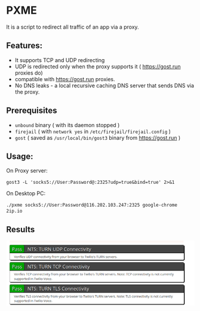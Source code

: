 # PXME

It is a script to redirect all traffic of an app via a proxy.

## Features:

- It supports TCP and UDP redirecting
- UDP is redirected only when the proxy supports it ( https://gost.run proxies do)
- compatible with https://gost.run proxies.
- No DNS leaks - a local recursive caching DNS server that sends DNS via the proxy.

## Prerequisites

- `unbound` binary ( with its daemon stopped )
- `firejail` (  with `network yes` in `/etc/firejail/firejail.config` )
- `gost` ( saved as `/usr/local/bin/gost3` binary  from https://gost.run )

## Usage:


On Proxy server:

```
gost3 -L 'socks5://User:Password@:2325?udp=true&bind=true' 2>&1
```

On Desktop PC:

```
./pxme socks5://User:Password@116.202.103.247:2325 google-chrome 2ip.io
```

## Results


![Twilio Network Test](https://raw.githubusercontent.com/ezbik/scripts/master/pxme/results/twilio.png)

